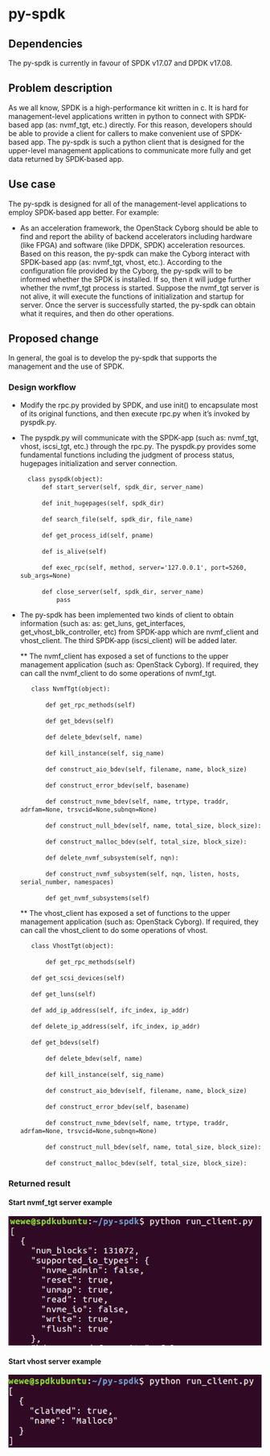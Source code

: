 # py-spdk

## Dependencies

The py-spdk is currently in favour of SPDK v17.07 and DPDK v17.08.

## Problem description

As we all know, SPDK is a high-performance kit written in c. It is hard for management-level applications written in python to connect with SPDK-based app (as: nvmf_tgt, etc.) directly. For this reason, developers should be able to provide a client for callers to make convenient use of SPDK-based app. The py-spdk is such a python client that is designed for the upper-level management applications to communicate more fully and get data returned by SPDK-based app. 

## Use case

The py-spdk is designed for all of the management-level applications to employ SPDK-based app better. For example:

* As an acceleration framework, the OpenStack Cyborg should be able to find and report the ability of backend accelerators including hardware  (like FPGA) and software (like DPDK, SPDK) acceleration resources. Based on this reason, the py-spdk can make the Cyborg interact with SPDK-based app (as: nvmf_tgt, vhost, etc.). According to the configuration file provided by the Cyborg, the py-spdk will to be informed whether the SPDK is installed. If so, then it will judge further whether the nvmf_tgt process is started. Suppose the nvmf_tgt server is not alive, it will execute the functions of initialization and startup for server. Once the server is successfully started, the py-spdk can obtain what it requires, and then do other operations. 

## Proposed change

In general, the goal is to develop the py-spdk that supports the management and the use of SPDK.

### Design workflow

* Modify the rpc.py provided by SPDK, and use init() to encapsulate most of its original functions, and then execute rpc.py when it’s invoked by pyspdk.py.
* The pyspdk.py will communicate with the SPDK-app (such as: nvmf_tgt, vhost, iscsi_tgt, etc.) through the rpc.py. The pyspdk.py provides some fundamental functions including the judgment of process status, hugepages initialization and server connection.  

		class pyspdk(object):
            def start_server(self, spdk_dir, server_name)
        
            def init_hugepages(self, spdk_dir)
        
            def search_file(self, spdk_dir, file_name)
        
            def get_process_id(self, pname)
        
            def is_alive(self)
        
            def exec_rpc(self, method, server='127.0.0.1', port=5260, sub_args=None)
        
            def close_server(self, spdk_dir, server_name)
                pass

* The py-spdk has been implemented two kinds of client to obtain information (such as: as: get_luns, get_interfaces, get_vhost_blk_controller, etc) from SPDK-app which are nvmf_client and vhost_client. The third SPDK-app (iscsi_client) will be added later.

  ** The nvmf_client has exposed a set of functions to the upper management application (such as: OpenStack Cyborg). If required, they can call the nvmf_client to do some operations of nvmf_tgt.

         class NvmfTgt(object):

             def get_rpc_methods(self)
        
             def get_bdevs(self)
       
             def delete_bdev(self, name)

             def kill_instance(self, sig_name)

             def construct_aio_bdev(self, filename, name, block_size)
       
             def construct_error_bdev(self, basename)
        
             def construct_nvme_bdev(self, name, trtype, traddr, adrfam=None, trsvcid=None,subnqn=None)
        
             def construct_null_bdev(self, name, total_size, block_size):
        
             def construct_malloc_bdev(self, total_size, block_size):

             def delete_nvmf_subsystem(self, nqn):
        
             def construct_nvmf_subsystem(self, nqn, listen, hosts, serial_number, namespaces)

             def get_nvmf_subsystems(self)

  ** The vhost_client has exposed a set of functions to the upper management application (such as: OpenStack Cyborg). If required, they can call the vhost_client to do some operations of vhost.

         class VhostTgt(object):
	 
             def get_rpc_methods(self)
	     
	     def get_scsi_devices(self)
	     
	     def get_luns(self)
	     
	     def add_ip_address(self, ifc_index, ip_addr)
	     
	     def delete_ip_address(self, ifc_index, ip_addr)
	     
	     def get_bdevs(self)
	     
             def delete_bdev(self, name)
	     
             def kill_instance(self, sig_name)
	     
             def construct_aio_bdev(self, filename, name, block_size)
	     
             def construct_error_bdev(self, basename)
	     
             def construct_nvme_bdev(self, name, trtype, traddr, adrfam=None, trsvcid=None,subnqn=None)
	     
             def construct_null_bdev(self, name, total_size, block_size):
	     
             def construct_malloc_bdev(self, total_size, block_size):

### Returned result
#### Start nvmf_tgt server example

![py-spdk](https://github.com/hellowaywewe/py-spdk/blob/master/get_bdevs.png)

#### Start vhost server example

![py-spdk](https://github.com/hellowaywewe/py-spdk/blob/master/get_luns.png)


